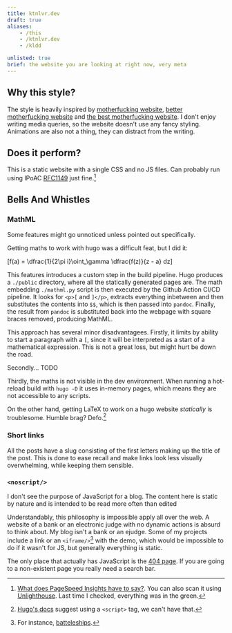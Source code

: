 ```yaml
---
title: ktnlvr.dev
draft: true
aliases:
    - /this
    - /ktnlvr.dev
    - /kldd

unlisted: true
brief: the website you are looking at right now, very meta
---
```


## Why this style?

The style is heavily inspired by [motherfucking website](https://motherfuckingwebsite.com/), [better motherfucking website](http://bettermotherfuckingwebsite.com/) and [the best motherfucking website](https://thebestmotherfucking.website/). I don't enjoy writing media queries, so the website doesn't use any fancy styling. Animations are also not a thing, they can distract from the writing.

## Does it perform?

This is a static website with a single CSS and no JS files. Can probably run using IPoAC [RFC1149](https://datatracker.ietf.org/doc/html/rfc1149) just fine.[^page-speed-insights]

## Bells And Whistles

### MathML

Some features might go unnoticed unless pointed out specifically.

Getting maths to work with hugo was a difficult feat, but I did it:

\[f(a) = \dfrac{1}{2\pi i}\oint_\gamma \dfrac{f(z)}{z - a} dz\]

This features introduces a custom step in the build pipeline. Hugo produces a `./public` directory, where all the statically generated pages are. The math embedding `./mathml.py` script is then executed by the Github Action CI/CD pipeline. It looks for `<p>[` and `]</p>`, extracts everything inbetween and then substitutes the contents into `$$`, which is then passed into `pandoc`. Finally, the result from `pandoc` is substituted back into the webpage with square braces removed, producing MathML.

This approach has several minor disadvantagees. Firstly, it limits by ability to start a paragraph with a `[`, since it will be interpreted as a start of a mathematical expression. This is not a great loss, but might hurt be down the road.

Secondly... TODO

Thirdly, the maths is not visible in the dev environment. When running a hot-reload build with `hugo -D` it uses in-memory pages, which means they are not accessible to any scripts.

On the other hand, getting LaTeX to work on a hugo website *statically* is troublesome. Humble brag? Defo.[^hugo-maths-official]

### Short links

All the posts have a slug consisting of the first letters making up the title of the post. This is done to ease recall and make links look less visually overwhelming, while keeping them sensible.

### `<noscript/>`

I don't see the purpose of JavaScript for a blog. The content here is static by nature and is intended to be read more often than edited

Understandably, this philosophy is impossible apply all over the web. A website of a bank or an electronic judge with no dynamic actions is absurd to think about. My blog isn't a bank or an ejudge. Some of my projects include a link or an `<iframe/>`[^iframe] with the demo, which would be impossible to do if it wasn't for JS, but generally everything is static.

The only place that actually has JavaScript is the [404 page](/this-page-does-not-exist). If you are going to a non-existent page you really need a search bar.

[^iframe]: For instance, [batteleships](/programming/battleships).
[^page-speed-insights]: [What does PageSpeed Insights have to say?](https://pagespeed.web.dev/analysis?url=https%3A%2F%2Fktnlvr.dev%2Fprogramming%2Fktnlvr.dev). You can also scan it using [Unlighthouse](https://next.unlighthouse.dev/). Last time I checked, everything was in the green.
[^hugo-maths-official]: [Hugo's docs](https://gohugo.io/content-management/mathematics/) suggest using a `<script>` tag, we can't have that.